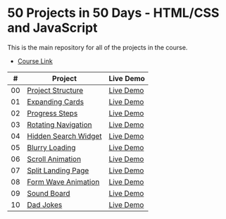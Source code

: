 # 50 Projects in 50 Days - HTML/CSS and JavaScript

This is the main repository for all of the projects in the course.

- [Course Link](https://www.traversymedia.com/50-Projects-In-50-Days)

|  #  | Project                                                                                                 | Live Demo                                                                        |
| :-: | ------------------------------------------------------------------------------------------------------- | -------------------------------------------------------------------------------- |
| 00  | [Project Structure](https://github.com/dvsilva/50projects50days/tree/master/_project_structure_)        | [Live Demo](https://dvsilva.github.io/50projects50days/_project_structure_/)     |
| 01  | [Expanding Cards](https://github.com/dvsilva/50projects50days/tree/master/01_expanding-cards)           | [Live Demo](https://dvsilva.github.io/50projects50days/01_expanding-cards/)      |
| 02  | [Progress Steps](https://github.com/dvsilva/50projects50days/tree/master/02_progress_steps)             | [Live Demo](https://dvsilva.github.io/50projects50days/02_progress_steps/)       |
| 03  | [Rotating Navigation](https://github.com/dvsilva/50projects50days/tree/master/03_rotating_navigation)   | [Live Demo](https://dvsilva.github.io/50projects50days/03_rotating_navigation/)  |
| 04  | [Hidden Search Widget](https://github.com/dvsilva/50projects50days/tree/master/04_hidden_search_widget) | [Live Demo](https://dvsilva.github.io/50projects50days/04_hidden_search_widget/) |
| 05  | [Blurry Loading](https://github.com/dvsilva/50projects50days/tree/master/05_blurry_loading)             | [Live Demo](https://dvsilva.github.io/50projects50days/05_blurry_loading/)       |
| 06  | [Scroll Animation](https://github.com/dvsilva/50projects50days/tree/master/06_scroll_animation)         | [Live Demo](https://dvsilva.github.io/50projects50days/06_scroll_animation/)     |
| 07  | [Split Landing Page](https://github.com/dvsilva/50projects50days/tree/master/07_split_langing_page)     | [Live Demo](https://dvsilva.github.io/50projects50days/07_split_langing_page/)   |
| 08  | [Form Wave Animation](https://github.com/dvsilva/50projects50days/tree/master/08_form_wave_animation)   | [Live Demo](https://dvsilva.github.io/50projects50days/08_form_wave_animation/)  |
| 09  | [Sound Board](https://github.com/dvsilva/50projects50days/tree/master/09_sound_board)                   | [Live Demo](https://dvsilva.github.io/50projects50days/09_sound_board/)          |
| 10  | [Dad Jokes](https://github.com/dvsilva/50projects50days/tree/master/10_dad_jokes)                       | [Live Demo](https://dvsilva.github.io/50projects50days/10_dad_jokes/)            |
